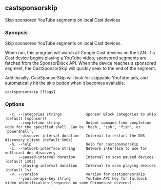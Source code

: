 ## castsponsorskip

Skip sponsored YouTube segments on local Cast devices

### Synopsis

Skip sponsored YouTube segments on local Cast devices.

When run, this program will watch all Google Cast devices on the LAN.
If a Cast device begins playing a YouTube video, sponsored segments are fetched from the SponsorBlock API.
When the device reaches a sponsored segment, the CastSponsorSkip will quickly seek to the end of the segment.

Additionally, CastSponsorSkip will look for skippable YouTube ads, and automatically hit the skip button when it becomes available.

```
castsponsorskip [flags]
```

### Options

```
  -c, --categories strings           Sponsor Block categories to skip (default [sponsor])
      --completion string            Output command-line completion code for the specified shell. Can be 'bash', 'zsh', 'fish', or 'powershell'.
      --discover-interval duration   Interval to restart the DNS discovery client (default 5m0s)
  -h, --help                         help for castsponsorskip
  -i, --network-interface string     Network interface to use for multicast dns discovery
      --paused-interval duration     Interval to scan paused devices (default 1m0s)
      --playing-interval duration    Interval to scan playing devices (default 1s)
  -v, --version                      version for castsponsorskip
      --youtube-api-key string       YouTube API key for fallback video identification (required on some Chromecast devices).
```


